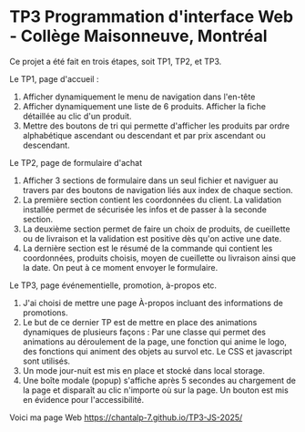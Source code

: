 # TP3 Programmation d'interface Web - Collège Maisonneuve, Montréal
Ce projet a été fait en trois étapes, soit TP1, TP2, et TP3.

Le TP1, page d'accueil : 
1. Afficher dynamiquement le menu de navigation dans l'en-tête
2. Afficher dynamiquement une liste de 6 produits. Afficher la fiche détaillée au clic d'un produit.
3. Mettre des boutons de tri qui permette d'afficher les produits par ordre alphabétique ascendant ou descendant et par prix ascendant ou descendant.

Le TP2, page de formulaire d'achat
1. Afficher 3 sections de formulaire dans un seul fichier et naviguer au travers par des boutons de navigation liés aux index de chaque section.
2. La première section contient les coordonnées du client. La validation installée permet de sécurisée les infos et de passer à la seconde section.
3. La deuxième section permet de faire un choix de produits, de cueillette ou de livraison et la validation est positive dès qu'on active une date.
4. La dernière section est le résumé de la commande qui contient les coordonnées, produits choisis, moyen de cueillette ou livraison ainsi que la date. On peut à ce moment envoyer le formulaire.

Le TP3, page événementielle, promotion, à-propos etc.
1. J'ai choisi de mettre une page À-propos incluant des informations de promotions.
2. Le but de ce dernier TP est de mettre en place des animations dynamiques de plusieurs façons : Par une classe qui permet des animations au déroulement de la page, une fonction qui anime le logo, des fonctions qui animent des objets au survol etc. Le CSS et javascript sont utilisés.
3. Un mode jour-nuit est mis en place et stocké dans local storage.
4. Une boîte modale (popup) s'affiche après 5 secondes au chargement de la page et disparaît au clic n'importe où sur la page. Un bouton est mis en évidence pour l'accessibilité.
    
Voici ma page Web 
https://chantalp-7.github.io/TP3-JS-2025/

